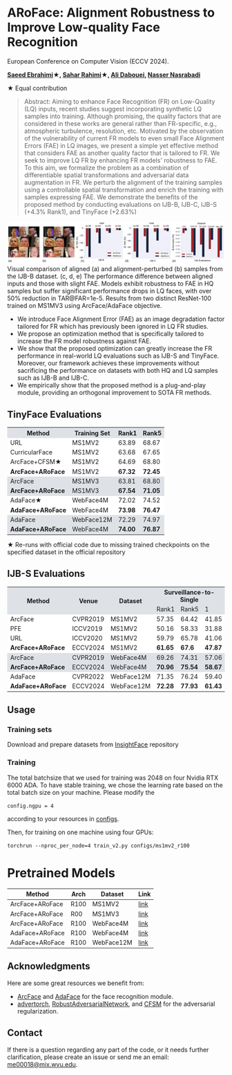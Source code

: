 # ARoFace: Alignment Robustness to Improve Low-quality Face Recognition
European Conference on Computer Vision (ECCV 2024).

**[Saeed Ebrahimi](https://msed-ebrahimi.github.io/)★, [Sahar Rahimi](https://scholar.google.com/citations?user=EIwfFsQAAAAJ&hl=en&oi=ao)★, [Ali Dabouei](https://alldbi.github.io/), [Nasser Nasrabadi](https://scholar.google.com/citations?user=PNhUilMAAAAJ&hl=en)**

★ Equal contribution

> Abstract: Aiming to enhance Face Recognition (FR) on Low-Quality (LQ) inputs, recent studies suggest incorporating synthetic LQ samples into training. Although promising, the quality factors that are considered in these works are general rather than FR-specific, e.g., atmospheric turbulence, resolution, etc.
  Motivated by the observation of the vulnerability of current FR models to even small Face Alignment Errors (FAE) in LQ images, we present a simple yet effective method that considers FAE as another quality factor that is tailored to FR. We seek to improve LQ FR by enhancing FR models' robustness to FAE. To this aim, we formalize the problem as a combination of differentiable spatial transformations and adversarial data augmentation in FR. We perturb the alignment of the training samples using a controllable spatial transformation and enrich the training with samples expressing FAE.
  We demonstrate the benefits of the proposed method by conducting evaluations on IJB-B, IJB-C, IJB-S (+4.3% Rank1), and TinyFace (+2.63%)

![Demo](assets/fig1.jpg)
Visual comparison of aligned (a) and alignment-perturbed (b) samples from the IJB-B dataset. (c, d, e) 
The performance difference between aligned inputs and those with slight FAE.
Models exhibit robustness to FAE in HQ samples but suffer significant performance drops in LQ faces, with over 50% reduction in TAR@FAR=1e-5. Results from two distinct ResNet-100 trained on MS1MV3 using ArcFace/AdaFace objective.


* We introduce Face Alignment Error (FAE) as an image degradation factor tailored for FR which has previously been ignored in LQ FR studies.
* We propose an optimization method that is specifically tailored to increase the FR model robustness against FAE.
* We show that the proposed optimization can greatly increase the FR performance in real-world LQ evaluations such as IJB-S and TinyFace. Moreover, our framework achieves these improvements without sacrificing the performance on datasets with both HQ and LQ samples such as IJB-B and IJB-C.
* We empirically show that the proposed method is a plug-and-play module, providing an orthogonal improvement to SOTA FR methods.


## TinyFace Evaluations

<table>
  <tr style="background-color: #dee2e6;">
    <th rowspan="1">Method</th>
    <th colspan="1">Training Set</th>
    <th colspan="1">Rank1</th>
    <th colspan="1">Rank5</th>
  </tr>
  <tr style="background-color: #ffffff;">
    <td>URL</td>
    <td>MS1MV2</td>
    <td>63.89</td>
    <td>68.67</td>
  </tr>
  <tr style="background-color: #ffffff;">
    <td>CurricularFace</td>
    <td>MS1MV2</td>
    <td>63.68</td>
    <td>67.65</td>
  </tr>
  <tr style="background-color: #ffffff;">
    <td>ArcFace+CFSM★</td>
    <td>MS1MV2</td>
    <td>64.69</td>
    <td>68.80</td>
  </tr>
  <tr style="background-color: #ffffff;">
    <td><b>ArcFace+ARoFace</b></td>
    <td>MS1MV2</td>
    <td><b>67.32</b></td>
    <td><b>72.45</b></td>
  </tr>
  <tr style="background-color: #dee2e6;">
    <td>ArcFace</td>
    <td>MS1MV3</td>
    <td>63.81</td>
    <td>68.80</td>
  </tr>
  <tr style="background-color: #dee2e6;">
    <td><b>ArcFace+ARoFace</b></td>
    <td>MS1MV3</td>
    <td><b>67.54</b></td>
    <td><b>71.05</b></td>
  </tr>
  <tr style="background-color: #ffffff;">
    <td>AdaFace★</td>
    <td>WebFace4M</td>
    <td>72.02</td>
    <td>74.52</td>
  </tr>
  <tr style="background-color: #ffffff;">
    <td><b>AdaFace+ARoFace</b></td>
    <td>WebFace4M</td>
    <td><b>73.98</b></td>
    <td><b>76.47</b></td>
  </tr>
  <tr style="background-color: #dee2e6;">
    <td>AdaFace</td>
    <td>WebFace12M</td>
    <td>72.29</td>
    <td>74.97</td>
  </tr>
  <tr style="background-color: #dee2e6;">
    <td><b>AdaFace+ARoFace</b></td>
    <td>WebFace4M</td>
    <td><b>74.00</b></td>
    <td><b>76.87</b></td>
  </tr>
</table>

★ Re-runs with official code due to missing trained checkpoints on the specified dataset in the official repository

## IJB-S Evaluations

<table>
  <tr style="background-color: #dee2e6;">
    <th rowspan="2">Method</th>
    <th rowspan="2">Venue</th>
    <th rowspan="2">Dataset</th>
    <th colspan="3">Surveillance-to-Single</th>
    <th colspan="3">Surveillance-to-Booking</th>
    <th colspan="3">Surveillance-to-Surveillance</th>
  </tr>
<tr style="background-color: #dee2e6;">
    <td>Rank1</td>
    <td>Rank5</td>
    <td>1</td>
    <td>Rank1</td>
    <td>Rank5</td>
    <td>1</td>
    <td>Rank1</td>
    <td>Rank5</td>
    <td>1</td>
  </tr>
  
  <tr style="background-color: #ffffff;">
    <td>ArcFace</td>
    <td>CVPR2019</td>
    <td>MS1MV2</td>
    <td>57.35</td>
    <td>64.42</td>
    <td>41.85</td>
    <td>57.36</td>
    <td>64.95</td>
    <td>41.23</td>
    <td>-</td>
    <td>-</td>
    <td>-</td>
  </tr>
  <tr style="background-color: #ffffff;">
    <td>PFE</td>
    <td>ICCV2019</td>
    <td>MS1MV2</td>
    <td>50.16</td>
    <td>58.33</td>
    <td>31.88</td>
    <td>53.60</td>
    <td>61.75</td>
    <td>35.99</td>
    <td>9.20</td>
    <td>20.82</td>
    <td>0.84</td>
  </tr>
  <tr style="background-color: #ffffff;">
    <td>URL</td>
    <td>ICCV2020</td>
    <td>MS1MV2</td>
    <td>59.79</td>
    <td>65.78</td>
    <td>41.06</td>
    <td>61.98</td>
    <td>67.12</td>
    <td>42.73</td>
    <td>-</td>
    <td>-</td>
    <td>-</td>
  </tr>
  <tr style="background-color: #ffffff;">
    <td><b>ArcFace+ARoFace</b></td>
    <td>ECCV2024</td>
    <td>MS1MV2</td>
    <td><b>61.65</b></td>
    <td><b>67.6</b></td>
    <td><b>47.87</b></td>
    <td><b>60.66</b></td>
    <td><b>67.33</b></td>
    <td><b>46.34</b></td>
    <td><b>18.31</b></td>
    <td><b>32.07</b></td>
    <td><b>2.23</b></td>
  </tr>
  
  <tr style="background-color: #dee2e6;">
    <td>ArcFace</td>
    <td>CVPR2019</td>
    <td>WebFace4M</td>
    <td>69.26</td>
    <td>74.31</td>
    <td>57.06</td>
    <td>70.31</td>
    <td>75.15</td>
    <td>56.89</td>
    <td>32.13</td>
    <td>46.67</td>
    <td>5.32</td>
  </tr>
  <tr style="background-color: #dee2e6;">
    <td><b>ArcFace+ARoFace</b></td>
    <td>ECCV2024</td>
    <td>WebFace4M</td>
    <td><b>70.96</b></td>
    <td><b>75.54</b></td>
    <td><b>58.67</b></td>
    <td><b>71.70</b></td>
    <td><b>75.24</b></td>
    <td><b>58.06</b></td>
    <td><b>32.95</b></td>
    <td><b>50.30</b></td>
    <td><b>6.81</b></td>
  </tr>
  
  <tr style="background-color: #ffffff;">
    <td>AdaFace</td>
    <td>CVPR2022</td>
    <td>WebFace12M</td>
    <td>71.35</td>
    <td>76.24</td>
    <td>59.40</td>
    <td>71.93</td>
    <td>76.56</td>
    <td>59.37</td>
    <td>36.71</td>
    <td>50.03</td>
    <td>4.62</td>
  </tr>
  <tr style="background-color: #ffffff;">
    <td><b>AdaFace+ARoFace</b></td>
    <td>ECCV2024</td>
    <td>WebFace12M</td>
    <td><b>72.28</b></td>
    <td><b>77.93</b></td>
    <td><b>61.43</b></td>
    <td><b>73.01</b></td>
    <td><b>79.11</b></td>
    <td><b>60.02</b></td>
    <td><b>40.51</b></td>
    <td><b>50.90</b></td>
    <td><b>6.37</b></td>
  </tr>
</table>

## Usage
### Training sets
Download and prepare datasets from [InsightFace](https://github.com/deepinsight/insightface/tree/master/recognition/arcface_torch) repository
### Training
The total batchsize that we used for training was 2048 on four Nvidia RTX 6000 ADA.
To have stable training, we chose the learning rate based on the total batch size on your machine. Please modify the 
```
config.ngpu = 4
```
according to your resources in [configs](configs).

Then, for training on one machine using four GPUs:
```
torchrun --nproc_per_node=4 train_v2.py configs/ms1mv2_r100
```
# Pretrained Models

| Method          | Arch | Dataset   | Link                                                                                          |
|-----------------|------|-----------|-----------------------------------------------------------------------------------------------|
| ArcFace+ARoFace | R100 | MS1MV2    | [link](https://drive.google.com/file/d/1dB407DQXYBN16pySRA0q012b2ww2CnHz/view?usp=drive_link) |
| ArcFace+ARoFace | R00  | MS1MV3    | [link](https://drive.google.com/file/d/1z_me8OshifKuLv1znk9-peTQr3pwTMUQ/view?usp=drive_link) |
| ArcFace+ARoFace | R100 | WebFace4M | [link](https://drive.google.com/file/d/1ro-x-pLGpiiQjW0jIdZAIilGQeqxRW8j/view?usp=drive_link) |
| AdaFace+ARoFace | R100 | WebFace4M | [link](https://drive.google.com/file/d/1I9dtPc_753wSMVHtkwu57RttP-Obh3Ce/view?usp=drive_link) |
| AdaFace+ARoFace | R100 | WebFace12M | [link](https://drive.google.com/file/d/1tHqcQBY5s10uxNdfGtIYmYDEKypNtOuQ/view?usp=drive_link) |

## Acknowledgments

Here are some great resources we benefit from:

* [ArcFace](https://github.com/deepinsight/insightface/tree/master/recognition/arcface_torch) and [AdaFace](https://github.com/mk-minchul/AdaFace) for the face recognition module. 
* [advertorch](https://github.com/BorealisAI/advertorch), [RobustAdversarialNetwork](https://github.com/DengpanFu/RobustAdversarialNetwork), and [CFSM](https://github.com/liufeng2915/CFSM/tree/main) for the adversarial regularization.
## Contact
If there is a question regarding any part of the code, or it needs further clarification, please create an issue or send me an email: me00018@mix.wvu.edu.
